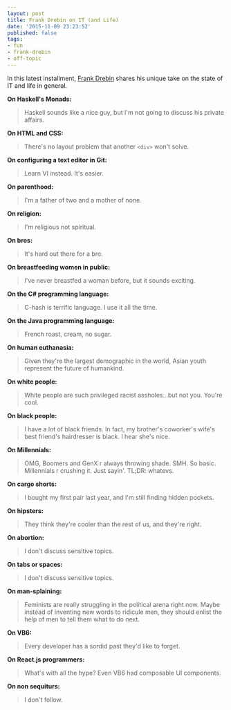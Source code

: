 ```yaml
---
layout: post
title: Frank Drebin on IT (and Life)
date: '2015-11-09 23:23:52'
published: false
tags:
- fun
- frank-drebin
- off-topic
---
```


In this latest installment, [Frank Drebin](https://www.google.com/search?q=frank+drebin) shares his unique take on the state of IT and life in general.

**On Haskell's Monads:**

> Haskell sounds like a nice guy, but I'm not going to discuss his private affairs.

**On HTML and CSS:**

>There's no layout problem that another `<div>` won't solve.

**On configuring a text editor in Git:**

> Learn VI instead. It's easier.

**On parenthood:**

>I'm a father of two and a mother of none.

**On religion:**

>I'm religious not spiritual.

**On bros:**

>It's hard out there for a bro.

**On breastfeeding women in public:**

>I've never breastfed a woman before, but it sounds exciting.

**On the C# programming language:**

>C-hash is terrific language. I use it all the time.

**On the Java programming language:**

>French roast, cream, no sugar.

**On human euthanasia:**

>Given they're the largest demographic in the world, Asian youth represent the future of humankind.

**On white people:**

>White people are such privileged racist assholes...but not you. You're cool.

**On black people:**

>I have a lot of black friends. In fact, my brother's coworker's wife's best friend's hairdresser is black. I hear she's nice.

**On Millennials:**

>OMG, Boomers and GenX r always throwing shade. SMH. So basic. Millennials r crushing it. Just sayin'. TL;DR: whatevs.

**On cargo shorts:**

>I bought my first pair last year, and I'm still finding hidden pockets.

**On hipsters:**

>They think they're cooler than the rest of us, and they're right.

**On abortion:**

>I don't discuss sensitive topics.

**On tabs or spaces:**

>I don't discuss sensitive topics.

**On man-splaining:**

>Feminists are really struggling in the political arena right now. Maybe instead of inventing new words to ridicule men, they should enlist the help of men to tell them what to do next.

**On VB6:**

>Every developer has a sordid past they'd like to forget.

**On React.js programmers:**

>What's with all the hype? Even VB6 had composable UI components.

**On non sequiturs:**

>I don't follow.